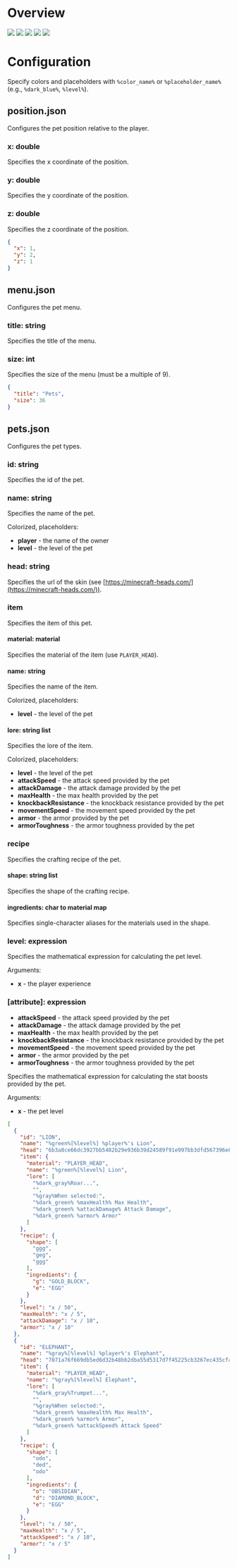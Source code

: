 # Overview

[![](images/spigotmc_button.png)](https://www.spigotmc.org/resources/pets.106830/)
[![](images/github_button.png)](https://github.com/Aregcraft/pets)
![](images/banner_1.png)
![](images/banner_2.png)
![](images/banner_3.png)

# Configuration

Specify colors and placeholders with `%color_name%` or `%placeholder_name%` (e.g., `%dark_blue%`, `%level%`).

## position.json

Configures the pet position relative to the player.

### x: double

Specifies the x coordinate of the position.

### y: double

Specifies the y coordinate of the position.

### z: double

Specifies the z coordinate of the position.

```json
{
  "x": 1,
  "y": 2,
  "z": 1
}
```

## menu.json

Configures the pet menu.

### title: string

Specifies the title of the menu.

### size: int

Specifies the size of the menu (must be a multiple of 9).

```json
{
  "title": "Pets",
  "size": 36
}
```

## pets.json

Configures the pet types.

### id: string

Specifies the id of the pet.

### name: string

Specifies the name of the pet.

Colorized, placeholders:
- **player** - the name of the owner
- **level** - the level of the pet

### head: string

Specifies the url of the skin (see [https://minecraft-heads.com/](https://minecraft-heads.com/)).

### item

Specifies the item of this pet.

#### material: material

Specifies the material of the item (use `PLAYER_HEAD`).

#### name: string

Specifies the name of the item.

Colorized, placeholders:
- **level** - the level of the pet

#### lore: string list

Specifies the lore of the item.

Colorized, placeholders:
- **level** - the level of the pet
- **attackSpeed** - the attack speed provided by the pet
- **attackDamage** - the attack damage provided by the pet
- **maxHealth** - the max health provided by the pet
- **knockbackResistance** - the knockback resistance provided by the pet
- **movementSpeed** - the movement speed provided by the pet
- **armor** - the armor provided by the pet
- **armorToughness** - the armor toughness provided by the pet

### recipe

Specifies the crafting recipe of the pet.

#### shape: string list

Specifies the shape of the crafting recipe.

#### ingredients: char to material map

Specifies single-character aliases for the materials used in the shape.

### level: expression

Specifies the mathematical expression for calculating the pet level.

Arguments:
- **x** - the player experience

### [attribute]: expression

- **attackSpeed** - the attack speed provided by the pet
- **attackDamage** - the attack damage provided by the pet
- **maxHealth** - the max health provided by the pet
- **knockbackResistance** - the knockback resistance provided by the pet
- **movementSpeed** - the movement speed provided by the pet
- **armor** - the armor provided by the pet
- **armorToughness** - the armor toughness provided by the pet

Specifies the mathematical expression for calculating the stat boosts provided by the pet.

Arguments:
- **x** - the pet level

```json
[
  {
    "id": "LION",
    "name": "%green%[%level%] %player%'s Lion",
    "head": "6b3a8ce66dc3927bb5482b29e936b39d24589f91e997bb3dfd567396e871120",
    "item": {
      "material": "PLAYER_HEAD",
      "name": "%green%[%level%] Lion",
      "lore": [
        "%dark_gray%Roar...",
        "",
        "%gray%When selected:",
        "%dark_green% %maxHealth% Max Health",
        "%dark_green% %attackDamage% Attack Damage",
        "%dark_green% %armor% Armor"
      ]
    },
    "recipe": {
      "shape": [
        "ggg",
        "geg",
        "ggg"
      ],
      "ingredients": {
        "g": "GOLD_BLOCK",
        "e": "EGG"
      }
    },
    "level": "x / 50",
    "maxHealth": "x / 5",
    "attackDamage": "x / 10",
    "armor": "x / 10"
  },
  {
    "id": "ELEPHANT",
    "name": "%gray%[%level%] %player%'s Elephant",
    "head": "7071a76f669db5ed6d32b48bb2dba55d5317d7f45225cb3267ec435cfa514",
    "item": {
      "material": "PLAYER_HEAD",
      "name": "%gray%[%level%] Elephant",
      "lore": [
        "%dark_gray%Trumpet...",
        "",
        "%gray%When selected:",
        "%dark_green% %maxHealth% Max Health",
        "%dark_green% %armor% Armor",
        "%dark_green% %attackSpeed% Attack Speed"
      ]
    },
    "recipe": {
      "shape": [
        "odo",
        "ded",
        "odo"
      ],
      "ingredients": {
        "o": "OBSIDIAN",
        "d": "DIAMOND_BLOCK",
        "e": "EGG"
      }
    },
    "level": "x / 50",
    "maxHealth": "x / 5",
    "attackSpeed": "x / 10",
    "armor": "x / 5"
  }
]
```
